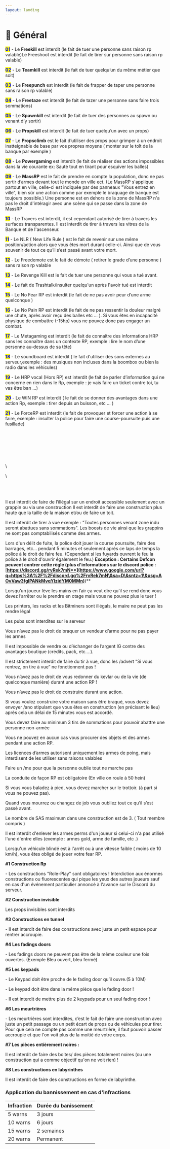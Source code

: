 ```yaml
---
layout: landing
---
```


# 📄 Général

<mark style="color:blue;">**01**</mark> - Le **Freekill** est interdit (le fait de tuer une personne sans raison rp valable)Le Freeshoot est interdit (le fait de tirer sur personne sans raison rp valable)

<mark style="color:blue;">**02**</mark> - Le **Teamkill** est interdit (le fait de tuer quelqu’un du même métier que soit)

<mark style="color:blue;">**03**</mark> - Le **Freepunch** est interdit (le fait de frapper de taper une personne sans raison rp valable)

<mark style="color:blue;">**04**</mark> - Le **Freetaze** est interdit (le fait de tazer une personne sans faire trois sommations)

<mark style="color:blue;">**05**</mark> - Le **Spawnkill** est interdit (le fait de tuer des personnes au spawn ou venant d’y sortir)

<mark style="color:blue;">**06**</mark> - Le **Propskill** est interdit (le fait de tuer quelqu’un avec un props)

<mark style="color:blue;">**07**</mark> - Le **Propsclimb** est le fait d’utiliser des props pour grimper à un endroit inatteignable de base par vos propres moyens ( monter sur le toît de la banque par exemple )

<mark style="color:blue;">**08**</mark> - Le **Powergaming** est interdit (le fait de réaliser des actions impossibles dans la vie courante ex: Sauté tout en tirant pour esquiver les balles)

<mark style="color:blue;">**09**</mark> - Le **MassRP** est le fait de prendre en compte la population, donc ne pas sortir d’armes devant tout le monde en ville ect. (Le MassRP s'applique partout en ville, celle-ci est indiquée par des panneaux "Vous entrez en ville", bien sûr une action comme par exemple le braquage de banque est toujours possible.) Une personne est en dehors de la zone de MassRP n'a pas le droit d'intéragir avec une scène qui se passe dans la zone de MassRP

<mark style="color:blue;">**10**</mark> - Le Travers est interdit, il est cependant autorisé de tirer à travers les surfaces transparentes. Il est interdit de tirer à travers les vitres de la Banque et de l'ascenseur.

<mark style="color:blue;">**11**</mark> - Le NLR ( New Life Rule ) est le fait de revenir sur une même position/action alors que vous êtes mort durant celle-ci. Ainsi que de vous souvenir de tout ce qu’il s’est passé avant votre mort.

<mark style="color:blue;">**12**</mark> - Le Freedemote est le fait de démote ( retirer le grade d’une personne ) sans raison rp valable

<mark style="color:blue;">**13**</mark> - Le Revenge Kill est le fait de tuer une personne qui vous a tué avant.

<mark style="color:blue;">**14**</mark> - Le fait de Trashtalk/insulter quelqu'un après l'avoir tué est interdit

<mark style="color:blue;">**15**</mark> - Le No Fear RP est interdit (le fait de ne pas avoir peur d’une arme quelconque )

<mark style="color:blue;">**16**</mark> - Le No Pain RP est interdit (le fait de ne pas ressentir la douleur malgré une chute, après avoir reçu des balles etc … ). Si vous êtes en incapacité physique de combattre (-15hp) vous ne pouvez donc pas engager un combat.

<mark style="color:blue;">**17**</mark> - Le Metagaming est interdit (le fait de connaître des informations HRP sans les connaître dans un contexte RP, exemple : lire le nom d’une personne au-dessus de sa tête)

<mark style="color:blue;">**18**</mark> - Le soundboard est interdit ( le fait d'utiliser des sons externes au serveur,exemple : des musiques non incluses dans la boombox ou bien la radio dans les véhicules)

<mark style="color:blue;">**19**</mark> - Le HRP vocal (Hors RP) est interdit (le fait de parler d’information qui ne concerne en rien dans le Rp, exemple : je vais faire un ticket contre toi, tu vas être ban …)

<mark style="color:blue;">**20**</mark> - Le WIN RP est interdit ( le fait de se donner des avantages dans une action Rp, exemple : tirer depuis un buisson, etc ... )

<mark style="color:blue;">**21**</mark> - Le ForceRP est interdit (le fait de provoquer et forcer une action à se faire, exemple : insulter la police pour faire une course-poursuite puis une fusillade)

\
\
\
\
\
\
\




\


\
\
\
Il est interdit de faire de l’illégal sur un endroit accessible seulement avec un grappin ou via une construction Il est interdit de faire une construction plus haute que la taille de la maison et/ou de faire un toit.

Il est interdit de tirer à vue exemple : "Toutes personnes venant zone indu seront abattues sans sommations". Les boosts de vie ainsi que les grappins ne sont pas comptabilisés comme des armes.

Lors d'un délit de fuite, la police doit jouer la course poursuite, faire des barrages, etc... pendant 5 minutes et seulement après ce laps de temps la police à le droit de faire feu. (Cependant si les fuyards ouvrent le feu la police à le droit d'ouvrir également le feu.) **Exception : Certains Defcon peuvent contrer cette règle (plus d'informations sur le discord police :** [**https://discord.gg/rvRek7mN**](https://www.google.com/url?q=https%3A%2F%2Fdiscord.gg%2FrvRek7mN\&sa=D\&sntz=1\&usg=AOvVaw3fgIPANkMvqYlzidYM0MMn)**)**

Lorsqu’un joueur lève les mains en l’air ça veut dire qu’il se rend donc vous devez l’arrêter ou le prendre en otage mais vous ne pouvez plus le tuer !

Les printers, les racks et les Bitminers sont illégals, le maire ne peut pas les rendre légal

Les pubs sont interdites sur le serveur

Vous n’avez pas le droit de braquer un vendeur d’arme pour ne pas payer les armes

Il est impossible de vendre ou d’échanger de l’argent IG contre des avantages boutique (crédits, pack, etc….).

Il est strictement interdit de faire du tir à vue, donc les /advert “Si vous rentrez, on tire à vue” ne fonctionnent pas !

Vous n’avez pas le droit de vous redonner du kevlar ou de la vie (de quelconque manière) durant une action RP !

Vous n’avez pas le droit de construire durant une action.

Si vous voulez construire votre maison sans être braqué, vous devez envoyer /ano stipulant que vous êtes en construction (en précisant le lieu) après cela un délai de 15 minutes vous est accordé.

Vous devez faire au minimum 3 tirs de sommations pour pouvoir abattre une personne non-armée

Vous ne pouvez en aucun cas vous procurer des objets et des armes pendant une action RP.

Les licences d’armes autorisent uniquement les armes de poing, mais interdisent de les utiliser sans raisons valables

Faire un /me pour que la personne oublie tout ne marche pas

La conduite de façon RP est obligatoire (En ville on roule à 50 hein)

Si vous vous baladez à pied, vous devez marcher sur le trottoir. (à part si vous ne pouvez pas).

Quand vous mourrez ou changez de job vous oubliez tout ce qu’il s’est passé avant.

Le nombre de SAS maximum dans une construction est de 3. ( Tout membre compris )

Il est interdit d'enlever les armes perms d'un joueur si celui-ci n'a pas utilisé l'une d'entre elles (exemple : armes gold, arme de famille, etc .)

Lorsqu'un véhicule blindé est à l'arrêt ou à une vitesse faible ( moins de 10 km/h), vous êtes obligé de jouer votre fear RP.



**#1 Construction Rp**

\- Les constructions "Role-Play" sont obligatoires ! Interdiction aux énormes constructions ou fluorescentes qui pique les yeux des autres joueurs sauf en cas d'un événement particulier annoncé à l'avance sur le Discord du serveur.

**#2 Construction invisible**

Les props invisibles sont interdits

**#3 Constructions en tunnel**

\- Il est interdit de faire des constructions avec juste un petit espace pour rentrer accroupie.

**#4 Les fadings doors**

\- Les fadings doors ne peuvent pas être de la même couleur une fois ouvertes. (Exemple Bleu ouvert, bleu fermé)

**#5 Les keypads**

\- Le Keypad doit être proche de le fading door qu’il ouvre.(5 à 10M)

\- Le keypad doit être dans la même pièce que le fading door !

\- Il est interdit de mettre plus de 2 keypads pour un seul fading door !

**#6 Les meurtrières**

\- Les meurtrières sont interdites, c’est le fait de faire une construction avec juste un petit passage ou un petit écart de props ou de véhicules pour tirer. Pour que cela ne compte pas comme une meurtrière, il faut pouvoir passer accroupie et que l'on voit plus de la moitié de votre corps.

**#7 Les pièces entièrement noires :**

Il est interdit de faire des boites/ des pièces totalement noires (ou une construction qui a comme objectif qu'on ne voit rien) !

**#8 Les constructions en labyrinthes**

Il est interdit de faire des constructions en forme de labyrinthe.

### Application du bannissement en cas d'infractions

| Infraction | Durée du banissement |
| ---------- | -------------------- |
| 5 warns    | 3 jours              |
| 10 warns   | 6 jours              |
| 15 warns   | 2 semaines           |
| 20 warns   | Permanent            |
